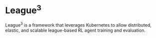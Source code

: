 # League<sup>3</sup>

League<sup>3</sup> is a framework that leverages Kubernetes to allow distributed, elastic, and scalable league-based RL agent training and evaluation.
